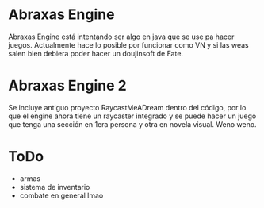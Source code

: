 # Abraxas Engine
Abraxas Engine está intentando ser algo en java que se use pa hacer juegos.
Actualmente hace lo posible por funcionar como VN y si las weas salen bien debiera poder hacer un doujinsoft de Fate.
# Abraxas Engine 2
Se incluye antiguo proyecto RaycastMeADream dentro del código, por lo que el engine ahora tiene un raycaster integrado y se puede hacer un juego que tenga una sección en 1era persona y otra en novela visual. Weno weno. 
# ToDo
* armas
* sistema de inventario
* combate en general lmao
